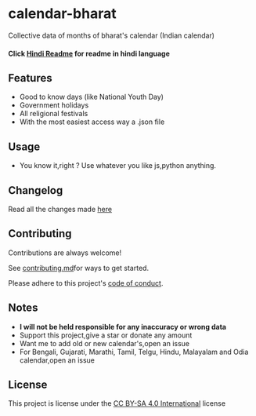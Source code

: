 # calendar-bharat

Collective data of months of bharat's calendar (Indian calendar)

#### Click [Hindi Readme](https://github.com/jayantur13/calendar-bharat/blob/master/README-hi.md) for readme in hindi language

## Features

- Good to know days (like National Youth Day)
- Government holidays
- All religional festivals
- With the most easiest access way a .json file

## Usage

- You know it,right ? Use whatever you like js,python anything.

## Changelog

Read all the changes made [here](https://github.com/jayantur13/calendar-bharat/blob/master/CHANGELOG.md)

## Contributing

Contributions are always welcome!

See [contributing.md](https://github.com/jayantur13/calendar-bharat/blob/master/CONTRIBUTING.md)for ways to get started.

Please adhere to this project's [code of conduct](https://github.com/jayantur13/calendar-bharat/blob/master/CODE_OF_CONDUCT.md).

## Notes

- **I will not be held responsible for any inaccuracy or wrong data**
- Support this project,give a star or donate any amount
- Want me to add old or new calendar's,open an issue
- For Bengali, Gujarati, Marathi, Tamil, Telgu, Hindu, Malayalam and Odia calendar,open an issue

## License

This project is license under the [CC BY-SA 4.0 International](https://github.com/jayantur13/calendar-bharat/blob/master/LICENSE.md) license
